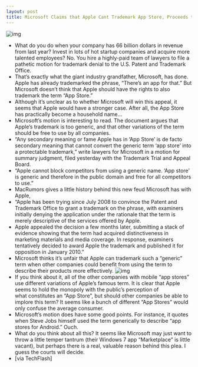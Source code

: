 ```yaml
---
layout: post
title: Microsoft Claims that Apple Cant Trademark App Store, Proceeds to Throw a Legal Hissy Fit
---
```

![img](http://media.idownloadblog.com/wp-content/uploads/2011/01/Microsofts-Steve-Ballmer-Calling-the-Shots.jpeg)
* What do you do when your company has 66 billion dollars in revenue from last year? Invest in lots of hot startup companies and acquire more talented employees? No. You hire a highly-paid team of lawyers to file a pathetic motion for trademark denial to the U.S. Patent and Trademark Office.
* That’s exactly what the giant industry grandfather, Microsoft, has done. Apple has already trademarked the phrase, “There’s an app for that.” But Microsoft doesn’t think that Apple should have the rights to also trademark the term “App Store.”
* Although it’s unclear as to whether Microsoft will win this appeal, it seems that Apple would have a stronger case. After all, the App Store has practically become a household name…
* Microsoft’s motion is interesting to read. The document argues that Apple’s trademark is too generic, and that other variations of the term should be free to use by all companies.
* “Any secondary meaning or fame Apple has in ‘App Store’ is de facto secondary meaning that cannot convert the generic term ‘app store’ into a protectable trademark,” write lawyers for Microsoft in a motion for summary judgment, filed yesterday with the Trademark Trial and Appeal Board.
* “Apple cannot block competitors from using a generic name. ‘App store’ is generic and therefore in the public domain and free for all competitors to use.”
* MacRumors gives a little history behind this new feud Microsoft has with Apple,
* “Apple has been trying since July 2008 to convince the Patent and Trademark Office to grant a trademark on the phrase, with examiners initially denying the application under the rationale that the term is merely descriptive of the services offered by Apple.
* Apple appealed the decision a few months later, submitting a stack of evidence showing that the term had acquired distinctiveness in marketing materials and media coverage. In response, examiners tentatively decided to award Apple the trademark and published it for opposition in January 2010.”
* Microsoft thinks it’s unfair that Apple can trademark such a “generic” term when other companies could benefit from using the term to describe their products more effectively.
![img](http://media.idownloadblog.com/wp-content/uploads/2011/01/List-of-Companies-App-Store-Names.png)
* If you think about it, all of the other companies with mobile “app stores” use different variations of Apple’s famous term. It is clear that Apple seems to hold the monopoly with the public’s perception of what constitutes an “App Store”, but should other companies be able to implore this term? It seems like a bunch of different “App Stores” would only confuse the average consumer.
* Microsoft’s motion does have some good points. For instance, it quotes when Steve Jobs himself used the term generically to describe “app stores for Android.” Ouch.
* What do you think about all this? It seems like Microsoft may just want to throw a little temper tantrum (their Windows 7 app “Marketplace” is little vacant), but perhaps there is a real, valuable reason behind this plea. I guess the courts will decide.
* [via TechFlash]

